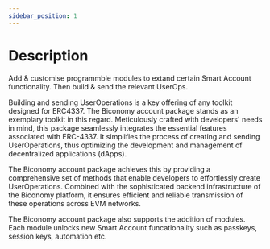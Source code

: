 ```yaml
---
sidebar_position: 1
---
```

# Description
Add & customise programmble modules to extand certain Smart Account functionality. Then build & send the relevant UserOps. 

Building and sending UserOperations is a key offering of any toolkit designed for ERC4337. The Biconomy account package stands as an exemplary toolkit in this regard. Meticulously crafted with developers' needs in mind, this package seamlessly integrates the essential features associated with ERC-4337. It simplifies the process of creating and sending UserOperations, thus optimizing the development and management of decentralized applications (dApps).

The Biconomy account package achieves this by providing a comprehensive set of methods that enable developers to effortlessly create UserOperations. Combined with the sophisticated backend infrastructure of the Biconomy platform, it ensures efficient and reliable transmission of these operations across EVM networks.

The Biconomy account package also supports the addition of modules. Each module unlocks new Smart Account funcationality such as passkeys, session keys, automation etc. 
